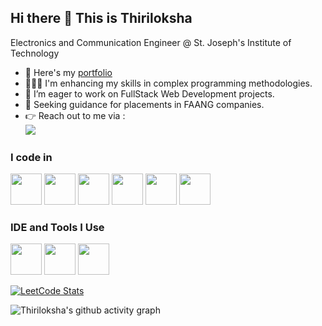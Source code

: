 ## Hi there 👋 This is Thiriloksha

Electronics and Communication Engineer @ St. Joseph's Institute of Technology

- 🔭 Here's my [portfolio](https://my-portfolio-tau-lac-11.vercel.app/)                                                 
- 👩🏻‍💻 I'm enhancing my skills in complex programming methodologies.
- 🤝 I’m eager to work on FullStack Web Development projects.
- 🤔 Seeking guidance for placements in FAANG companies.
- 👉 Reach out to me via :
<br /> [<img src="https://img.shields.io/badge/LinkedIn-0077B5?style=for-the-badge&logo=linkedin&logoColor=white" />](https://www.linkedin.com/in/thiriloksha-s-797312258)

### I code in
<img height="50" width="50" src="https://img.icons8.com/color/48/000000/c-programming.png" /> <img height="50" width="50" src="https://img.icons8.com/color/48/000000/java-coffee-cup-logo.png" /> <img height="50" width="50" src="https://img.icons8.com/color/48/000000/html-5.png" /> <img height="50" width="50" src="https://img.icons8.com/color/48/000000/css3.png" /> <img height="50" width="50" src="https://img.icons8.com/color/48/000000/bootstrap.png" />
<img height="50" width="50" src="https://img.icons8.com/color/48/000000/mysql-logo.png"/>

### IDE and Tools I Use
<img height="50" width="50" src="https://img.icons8.com/color/48/000000/visual-studio-code-2019.png"/> <img height="50" width="50" src="https://img.icons8.com/color/50/000000/git.png"/> <img height="50" width="50" src="https://img.icons8.com/color/48/000000/figma--v1.png"/>

[![LeetCode Stats](https://leetcard.jacoblin.cool/Thiriloksha_s?theme=dark&font=Marmelad&ext=contest)](https://leetcode.com/u/Thiriloksha_s/)

![Thiriloksha's github activity graph](https://github-readme-activity-graph.vercel.app/graph?username=Thiriloksha-s&bg_color=000000&color=fbf9fb&line=5edb0a&point=f11404&area=true&hide_border=true)



